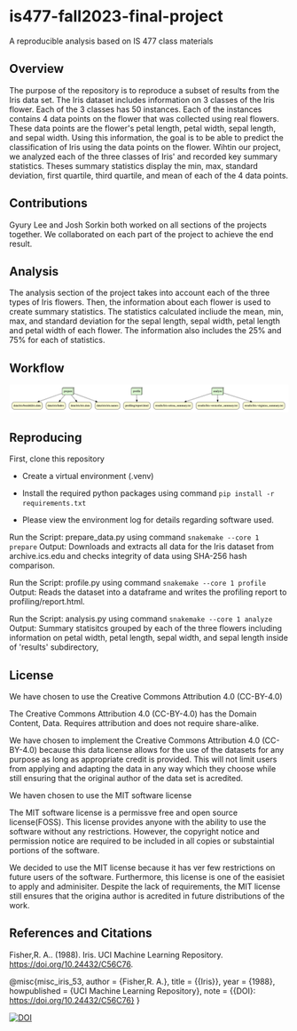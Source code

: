 # is477-fall2023-final-project
A reproducible analysis based on IS 477 class materials

## Overview
The purpose of the repository is to reproduce a subset of results from the Iris data set. The Iris dataset includes information on 3 classes of the Iris flower. Each of the 3 classes has 50 instances. Each of the instances contains 4 data points on the flower that was collected using real flowers. These data points are the flower's petal length, petal width, sepal length, and sepal width. Using this information, the goal is to be able to predict the classification of Iris using the data points on the flower. Wihtin our project, we analyzed each of the three classes of Iris' and recorded key summary statistics. Theses summary statistics display the min, max, standard deviation, first quartile, third quartile, and mean of each of the 4 data points. 

## Contributions
Gyury Lee and Josh Sorkin both worked on all sections of the projects together. We collaborated on each part of the project to achieve the end result. 

## Analysis
The analysis section of the project takes into account each of the three types of Iris flowers. Then, the information about each flower is used to create summary statistics. The statistics calculated incliude the mean, min, max, and standard deviation for the sepal length, sepal width, petal length and petal width of each flower. The information also includes the 25% and 75% for each of statistics. 
## Workflow
![DAG of Iris Analysis Workflow](image.png)

## Reproducing

First, clone this repository

*  Create a virtual environment (.venv)

* Install the required python packages using command
    ```pip install -r requirements.txt```
    
* Please view the environment log for details regarding software used.

Run the Script: prepare_data.py using command
```snakemake --core 1 prepare```
Output: Downloads and extracts all data for the Iris dataset from archive.ics.edu and checks integrity of data using SHA-256 hash comparison.

Run the Script: profile.py using command
```snakemake --core 1 profile```
Output: Reads the dataset into a dataframe and writes the profiling report to profiling/report.html.

Run the Script: analysis.py using command
```snakemake --core 1 analyze```
Output: Summary statisitcs grouped by each of the three flowers including information on petal width, petal length, sepal width, and sepal length inside of 'results' subdirectory,


## License

We have chosen to use the Creative Commons Attribution 4.0 (CC-BY-4.0)

The Creative Commons Attribution 4.0 (CC-BY-4.0) has the Domain Content, Data. Requires attribution and does not require share-alike.

We have chosen to implement the Creative Commons Attribution 4.0 (CC-BY-4.0) because this data license allows for the use of the datasets for any purpose as long as appropriate credit is provided. This will not limit users from applying and adapting the data in any way which they choose while still ensuring that the original author of the data set is acredited.

We haven chosen to use the MIT software license

The MIT software license is a permissve free and open source license(FOSS). This license provides anyone with the ability to use the software without any restrictions. However, the copyright notice and permission notice are required to be included in all copies or substaintial portions of the software. 

We decided to use the MIT license because it has ver few restrictions on future users of the software. Furthermore, this license is one of the easisiet to apply and adminisiter. Despite the lack of requirements, the MIT license still ensures that the origina author is acredited in future distributions of the work.

## References and Citations

Fisher,R. A.. (1988). Iris. UCI Machine Learning Repository. https://doi.org/10.24432/C56C76.

@misc{misc_iris_53,
  author       = {Fisher,R. A.},
  title        = {{Iris}},
  year         = {1988},
  howpublished = {UCI Machine Learning Repository},
  note         = {{DOI}: https://doi.org/10.24432/C56C76}
}

[![DOI](https://zenodo.org/badge/DOI/10.5281/zenodo.10269248.svg)](https://doi.org/10.5281/zenodo.10269248)



